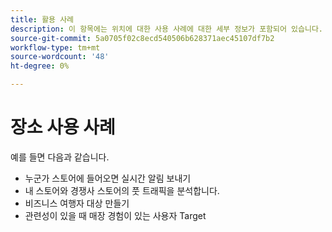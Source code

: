 ```yaml
---
title: 활용 사례
description: 이 항목에는 위치에 대한 사용 사례에 대한 세부 정보가 포함되어 있습니다.
source-git-commit: 5a0705f02c8ecd540506b628371aec45107df7b2
workflow-type: tm+mt
source-wordcount: '48'
ht-degree: 0%

---
```



# 장소 사용 사례

예를 들면 다음과 같습니다.

* 누군가 스토어에 들어오면 실시간 알림 보내기
* 내 스토어와 경쟁사 스토어의 풋 트래픽을 분석합니다.
* 비즈니스 여행자 대상 만들기
* 관련성이 있을 때 매장 경험이 있는 사용자 Target
